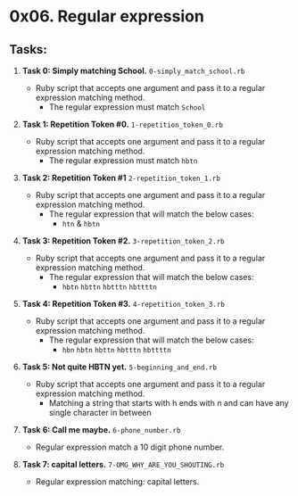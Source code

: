 # 0x06. Regular expression

## Tasks:

1. **Task 0: Simply matching School.** `0-simply_match_school.rb`
   - Ruby script that accepts one argument and pass it to a regular expression matching method.
     - The regular expression must match `School`

2. **Task 1: Repetition Token #0.** `1-repetition_token_0.rb`
   - Ruby script that accepts one argument and pass it to a regular expression matching method.
     - The regular expression must match `hbtn`

3. **Task 2: Repetition Token #1** `2-repetition_token_1.rb`
   - Ruby script that accepts one argument and pass it to a regular expression matching method.
     - The regular expression that will match the below cases:
       - `htn` & `hbtn`

4. **Task 3: Repetition Token #2.** `3-repetition_token_2.rb`
   - Ruby script that accepts one argument and pass it to a regular expression matching method.
     - The regular expression that will match the below cases:
       - `hbtn` `hbttn` `hbtttn` `hbttttn`

5. **Task 4: Repetition Token #3.** `4-repetition_token_3.rb`
   - Ruby script that accepts one argument and pass it to a regular expression matching method.
     - The regular expression that will match the below cases:
       - `hbn` `hbtn` `hbttn` `hbtttn` `hbttttn`

6. **Task 5: Not quite HBTN yet.** `5-beginning_and_end.rb`
   - Ruby script that accepts one argument and pass it to a regular expression matching method.
     - Matching a string that starts with h ends with n and can have any single character in between

7. **Task 6: Call me maybe.** `6-phone_number.rb`
   - Regular expression match a 10 digit phone number.

8. **Task 7: capital letters.** `7-OMG_WHY_ARE_YOU_SHOUTING.rb`
   - Regular expression matching: capital letters.

